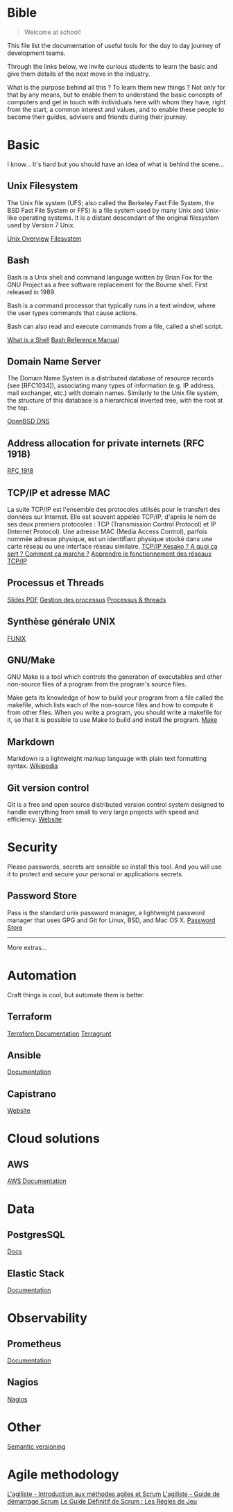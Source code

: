 Bible
======

> Welcome at school!

This file list the documentation of useful tools for the day to day journey of
development teams.

Through the links below, we invite curious students to learn the basic and give
them details of the next move in the industry.

What is the purpose behind all this ? To learn them new things ? Not only
for that by any means, but to enable them to understand the basic concepts of
computers and get in touch with individuals here with whom they have, right from
the start, a common interest and values, and to enable these people to become
their guides, advisers and friends during their journey.

Basic
=====

I know... It's hard but you should have an idea of what is behind the scene...

Unix Filesystem
---------------
The Unix file system (UFS; also called the Berkeley Fast File System, the BSD
Fast File System or FFS) is a file system used by many Unix and Unix-like
operating systems. It is a distant descendant of the original filesystem
used by Version 7 Unix.

[Unix Overview](http://www.cis.rit.edu/class/simg211/unixintro/Overview.html)
[Filesystem](http://www.cis.rit.edu/class/simg211/unixintro/Filesystem.html)

Bash
----

Bash is a Unix shell and command language written by Brian Fox for the GNU Project
as a free software replacement for the Bourne shell. First released in 1989.

Bash is a command processor that typically runs in a text window, where the user
types commands that cause actions.

Bash can also read and execute commands from a file, called a shell script.

[What is a Shell](http://www.cis.rit.edu/class/simg211/unixintro/Shell.html)
[Bash Reference Manual](https://www.gnu.org/software/bash/manual/bash.html)

Domain Name Server
-------------------
The Domain Name System is a distributed database of resource records (see [RFC1034]),
associating many types of information (e.g. IP address, mail exchanger, etc.)
with domain names. Similarly to the Unix file system, the structure of this
database is a hierarchical inverted tree, with the root at the top.

[OpenBSD DNS](http://www.kernel-panic.it/openbsd/dns/dns1.html)

Address allocation for private internets (RFC 1918)
--------------------------------------------------
[RFC 1918](https://tools.ietf.org/html/rfc1918)

TCP/IP et adresse MAC
--------------------------------------------------
La suite TCP/IP est l'ensemble des protocoles utilisés pour le transfert des données sur Internet. Elle est souvent appelée TCP/IP, d'après le nom de ses deux premiers protocoles : TCP (Transmission Control Protocol) et IP (Internet Protocol).
Une adresse MAC (Media Access Control), parfois nommée adresse physique, est un identifiant physique stocké dans une carte réseau ou une interface réseau similaire.
[TCP/IP Kesako ? A quoi ça sert ? Comment ça marche ?](http://sebsauvage.net/comprendre/tcpip/)
[Apprendre le fonctionnement des réseaux TCP/IP](http://sdz.tdct.org/sdz/apprenez-le-fonctionnement-des-reseaux-tcp-ip.html)

Processus et Threads
--------------------------------------------------
[Slides PDF](http://deptinfo.unice.fr/twiki/pub/Minfo06/ApprofondissementSysteme/09_Processusetthreads.pdf)
[Gestion des processus](http://www.funix.org/fr/unix/process.htm)
[Processus & threads](http://linux-attitude.fr/post/processus-et-threads)

Synthèse générale UNIX
--------------
[FUNIX](http://www.funix.org/fr/unix/)

GNU/Make
--------
GNU Make is a tool which controls the generation of executables and other
non-source files of a program from the program's source files.

Make gets its knowledge of how to build your program from a file called the
makefile, which lists each of the non-source files and how to compute it from
other files. When you write a program, you should write a makefile for it, so
that it is possible to use Make to build and install the program.
[Make](https://www.gnu.org/software/make/)

Markdown
--------
Markdown is a lightweight markup language with plain text formatting syntax.
[Wikipedia](https://en.wikipedia.org/wiki/Markdown)

Git version control
-------------------
Git is a free and open source distributed version control system designed to
handle everything from small to very large projects with speed and efficiency.
[Website](https://git-scm.com/)

Security
========

Please passwords, secrets are sensible so install this tool. And you will use it
to protect and secure your personal or applications secrets.

Password Store
--------------
Pass is the standard unix password manager, a lightweight password manager
that uses GPG and Git for Linux, BSD, and Mac OS X.
[Password Store](https://www.passwordstore.org/)

-------

More extras...

Automation
==========
Craft things is cool, but automate them is better.

Terraform
---------
[Terraforn Documentation](https://www.terraform.io/docs/index.html)
[Terragrunt](https://github.com/gruntwork-io/terragrunt)

Ansible
-------
[Documentation](http://docs.ansible.com/)

Capistrano
----------
[Website](http://capistranorb.com/)

Cloud solutions
===============

AWS
---
[AWS Documentation](https://aws.amazon.com/fr/documentation/)

Data
====

PostgresSQL
-----------
[Docs](https://www.postgresql.org/docs/)

Elastic Stack
-------------
[Documentation](https://www.elastic.co/guide/index.html)

Observability
=============

Prometheus
----------
[Documentation](https://prometheus.io/docs/)

Nagios
------
[Nagios](https://www.nagios.org/documentation/)

Other
======

[Semantic versioning](https://semver.org/)

Agile methodology
=================

[L'agiliste - Introduction aux méthodes agiles et Scrum](https://www.agiliste.fr/introduction-methodes-agiles/)
[L'agiliste - Guide de démarrage Scrum](https://www.agiliste.fr/introduction-methodes-agiles/)
[Le Guide Définitif de Scrum : Les Règles de Jeu](http://www.scrumguides.org/docs/scrumguide/v2017/2017-Scrum-Guide-French.pdf)
